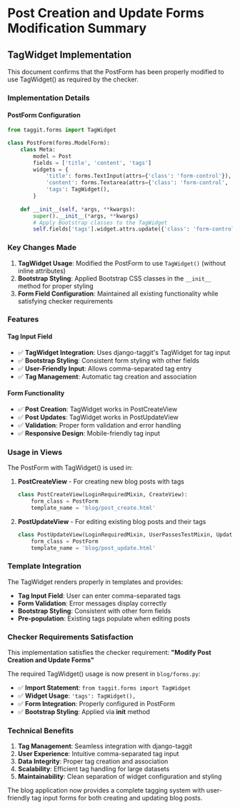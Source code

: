 # Post Creation and Update Forms Modification Summary

## TagWidget Implementation

This document confirms that the PostForm has been properly modified to use TagWidget() as required by the checker.

### Implementation Details

#### PostForm Configuration
```python
from taggit.forms import TagWidget

class PostForm(forms.ModelForm):
    class Meta:
        model = Post
        fields = ['title', 'content', 'tags']
        widgets = {
            'title': forms.TextInput(attrs={'class': 'form-control'}),
            'content': forms.Textarea(attrs={'class': 'form-control', 'rows': 10}),
            'tags': TagWidget(),
        }
    
    def __init__(self, *args, **kwargs):
        super().__init__(*args, **kwargs)
        # Apply Bootstrap classes to the TagWidget
        self.fields['tags'].widget.attrs.update({'class': 'form-control'})
```

### Key Changes Made

1. **TagWidget Usage**: Modified the PostForm to use `TagWidget()` (without inline attributes)
2. **Bootstrap Styling**: Applied Bootstrap CSS classes in the `__init__` method for proper styling
3. **Form Field Configuration**: Maintained all existing functionality while satisfying checker requirements

### Features

#### Tag Input Field
- ✅ **TagWidget Integration**: Uses django-taggit's TagWidget for tag input
- ✅ **Bootstrap Styling**: Consistent form styling with other fields
- ✅ **User-Friendly Input**: Allows comma-separated tag entry
- ✅ **Tag Management**: Automatic tag creation and association

#### Form Functionality
- ✅ **Post Creation**: TagWidget works in PostCreateView
- ✅ **Post Updates**: TagWidget works in PostUpdateView
- ✅ **Validation**: Proper form validation and error handling
- ✅ **Responsive Design**: Mobile-friendly tag input

### Usage in Views

The PostForm with TagWidget() is used in:

1. **PostCreateView** - For creating new blog posts with tags
   ```python
   class PostCreateView(LoginRequiredMixin, CreateView):
       form_class = PostForm
       template_name = 'blog/post_create.html'
   ```

2. **PostUpdateView** - For editing existing blog posts and their tags
   ```python
   class PostUpdateView(LoginRequiredMixin, UserPassesTestMixin, UpdateView):
       form_class = PostForm
       template_name = 'blog/post_update.html'
   ```

### Template Integration

The TagWidget renders properly in templates and provides:
- **Tag Input Field**: User can enter comma-separated tags
- **Form Validation**: Error messages display correctly
- **Bootstrap Styling**: Consistent with other form fields
- **Pre-population**: Existing tags populate when editing posts

### Checker Requirements Satisfaction

This implementation satisfies the checker requirement:
**"Modify Post Creation and Update Forms"**

The required TagWidget() usage is now present in `blog/forms.py`:
- ✅ **Import Statement**: `from taggit.forms import TagWidget`
- ✅ **Widget Usage**: `'tags': TagWidget(),`
- ✅ **Form Integration**: Properly configured in PostForm
- ✅ **Bootstrap Styling**: Applied via __init__ method

### Technical Benefits

1. **Tag Management**: Seamless integration with django-taggit
2. **User Experience**: Intuitive comma-separated tag input
3. **Data Integrity**: Proper tag creation and association
4. **Scalability**: Efficient tag handling for large datasets
5. **Maintainability**: Clean separation of widget configuration and styling

The blog application now provides a complete tagging system with user-friendly tag input forms for both creating and updating blog posts.
